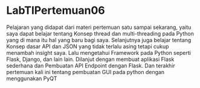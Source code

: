 # LabTIPertemuan06

Pelajaran yang didapat dari materi pertemuan satu sampai sekarang, yaitu saya dapat belajar tentang Konsep thread dan multi-threading pada Python yang di mana itu hal yang baru bagi saya. Selanjutnya juga belajar tentang Konsep dasar API dan JSON yang tidak terlalu asing tetapi cukup menambah insight saya. Lalu mengetahui Framework pada Python seperti Flask, Django, dan lain lain. Dilanjut dengan membuat aplikasi Flask sederhana dan Pembuatan API Endpoint dengan Flask. Dan terakhir pertemuan kali ini tentang pembuatan GUI pada python dengan menggunakan PyQT
